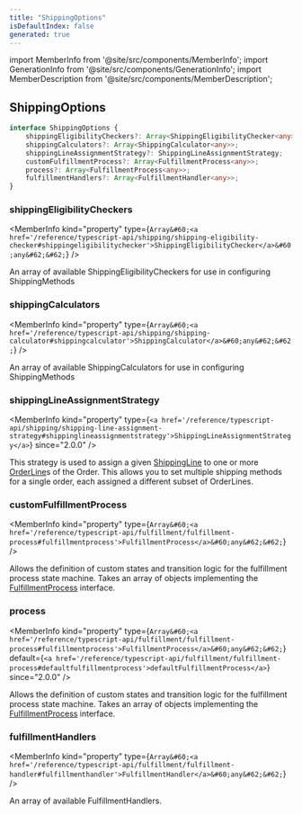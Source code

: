 ```yaml
---
title: "ShippingOptions"
isDefaultIndex: false
generated: true
---
```

<!-- This file was generated from the Vendure source. Do not modify. Instead, re-run the "docs:build" script -->
import MemberInfo from '@site/src/components/MemberInfo';
import GenerationInfo from '@site/src/components/GenerationInfo';
import MemberDescription from '@site/src/components/MemberDescription';


## ShippingOptions

<GenerationInfo sourceFile="packages/core/src/config/vendure-config.ts" sourceLine="775" packageName="@vendure/core" />



```ts title="Signature"
interface ShippingOptions {
    shippingEligibilityCheckers?: Array<ShippingEligibilityChecker<any>>;
    shippingCalculators?: Array<ShippingCalculator<any>>;
    shippingLineAssignmentStrategy?: ShippingLineAssignmentStrategy;
    customFulfillmentProcess?: Array<FulfillmentProcess<any>>;
    process?: Array<FulfillmentProcess<any>>;
    fulfillmentHandlers?: Array<FulfillmentHandler<any>>;
}
```

<div className="members-wrapper">

### shippingEligibilityCheckers

<MemberInfo kind="property" type={`Array&#60;<a href='/reference/typescript-api/shipping/shipping-eligibility-checker#shippingeligibilitychecker'>ShippingEligibilityChecker</a>&#60;any&#62;&#62;`}   />

An array of available ShippingEligibilityCheckers for use in configuring ShippingMethods
### shippingCalculators

<MemberInfo kind="property" type={`Array&#60;<a href='/reference/typescript-api/shipping/shipping-calculator#shippingcalculator'>ShippingCalculator</a>&#60;any&#62;&#62;`}   />

An array of available ShippingCalculators for use in configuring ShippingMethods
### shippingLineAssignmentStrategy

<MemberInfo kind="property" type={`<a href='/reference/typescript-api/shipping/shipping-line-assignment-strategy#shippinglineassignmentstrategy'>ShippingLineAssignmentStrategy</a>`}  since="2.0.0"  />

This strategy is used to assign a given <a href='/reference/typescript-api/entities/shipping-line#shippingline'>ShippingLine</a> to one or more <a href='/reference/typescript-api/entities/order-line#orderline'>OrderLine</a>s of the Order.
This allows you to set multiple shipping methods for a single order, each assigned a different subset of
OrderLines.
### customFulfillmentProcess

<MemberInfo kind="property" type={`Array&#60;<a href='/reference/typescript-api/fulfillment/fulfillment-process#fulfillmentprocess'>FulfillmentProcess</a>&#60;any&#62;&#62;`}   />

Allows the definition of custom states and transition logic for the fulfillment process state machine.
Takes an array of objects implementing the <a href='/reference/typescript-api/fulfillment/fulfillment-process#fulfillmentprocess'>FulfillmentProcess</a> interface.
### process

<MemberInfo kind="property" type={`Array&#60;<a href='/reference/typescript-api/fulfillment/fulfillment-process#fulfillmentprocess'>FulfillmentProcess</a>&#60;any&#62;&#62;`} default={`<a href='/reference/typescript-api/fulfillment/fulfillment-process#defaultfulfillmentprocess'>defaultFulfillmentProcess</a>`}  since="2.0.0"  />

Allows the definition of custom states and transition logic for the fulfillment process state machine.
Takes an array of objects implementing the <a href='/reference/typescript-api/fulfillment/fulfillment-process#fulfillmentprocess'>FulfillmentProcess</a> interface.
### fulfillmentHandlers

<MemberInfo kind="property" type={`Array&#60;<a href='/reference/typescript-api/fulfillment/fulfillment-handler#fulfillmenthandler'>FulfillmentHandler</a>&#60;any&#62;&#62;`}   />

An array of available FulfillmentHandlers.


</div>
